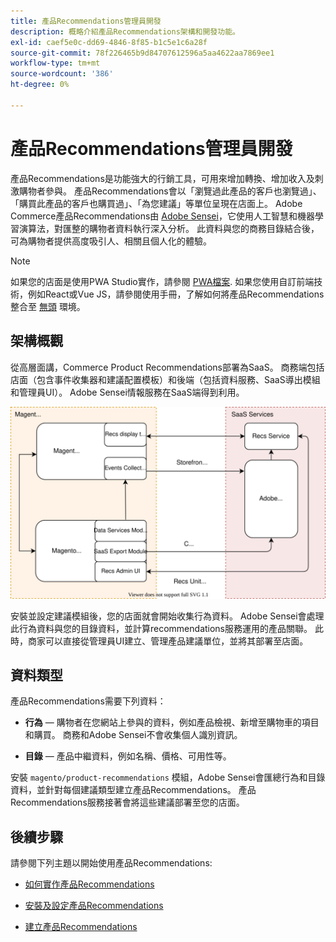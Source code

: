 ```yaml
---
title: 產品Recommendations管理員開發
description: 概略介紹產品Recommendations架構和開發功能。
exl-id: caef5e0c-dd69-4846-8f85-b1c5e1c6a28f
source-git-commit: 78f226465b9d84707612596a5aa4622aa7869ee1
workflow-type: tm+mt
source-wordcount: '386'
ht-degree: 0%

---
```


# 產品Recommendations管理員開發

產品Recommendations是功能強大的行銷工具，可用來增加轉換、增加收入及刺激購物者參與。 產品Recommendations會以「瀏覽過此產品的客戶也瀏覽過」、「購買此產品的客戶也購買過」、「為您建議」等單位呈現在店面上。 Adobe Commerce產品Recommendations由 [Adobe Sensei](https://www.adobe.com/sensei.html)，它使用人工智慧和機器學習演算法，對匯整的購物者資料執行深入分析。 此資料與您的商務目錄結合後，可為購物者提供高度吸引人、相關且個人化的體驗。

>[!NOTE]
>
>如果您的店面是使用PWA Studio實作，請參閱 [PWA檔案](https://developer.adobe.com/commerce/pwa-studio/integrations/product-recommendations/). 如果您使用自訂前端技術，例如React或Vue JS，請參閱使用手冊，了解如何將產品Recommendations整合至 [無頭](headless.md) 環境。

## 架構概觀

從高層面講，Commerce Product Recommendations部署為SaaS。 商務端包括店面（包含事件收集器和建議配置模板）和後端（包括資料服務、SaaS導出模組和管理員UI）。 Adobe Sensei情報服務在SaaS端得到利用。

![產品建議架構圖](assets/arch-diag-sensei.svg)

安裝並設定建議模組後，您的店面就會開始收集行為資料。 Adobe Sensei會處理此行為資料與您的目錄資料，並計算recommendations服務運用的產品關聯。 此時，商家可以直接從管理員UI建立、管理產品建議單位，並將其部署至店面。

## 資料類型

產品Recommendations需要下列資料：

- **行為**  — 購物者在您網站上參與的資料，例如產品檢視、新增至購物車的項目和購買。 商務和Adobe Sensei不會收集個人識別資訊。

- **目錄**  — 產品中繼資料，例如名稱、價格、可用性等。

安裝 `magento/product-recommendations` 模組，Adobe Sensei會匯總行為和目錄資料，並針對每個建議類型建立產品Recommendations。 產品Recommendations服務接著會將這些建議部署至您的店面。

## 後續步驟

請參閱下列主題以開始使用產品Recommendations:

- [如何實作產品Recommendations](implementation-workflow.md)

- [安裝及設定產品Recommendations](install-configure.md)

- [建立產品Recommendations](create.md)
